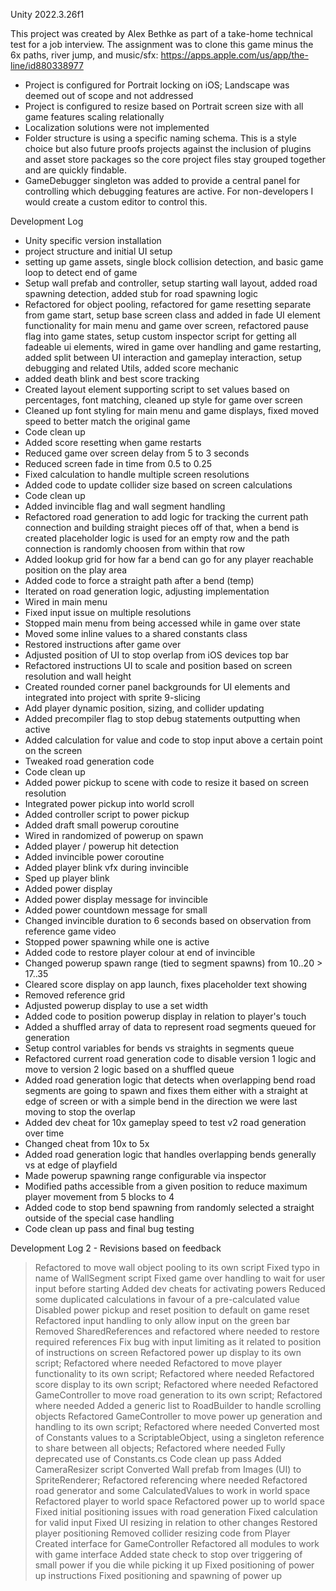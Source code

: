 Unity 2022.3.26f1

This project was created by Alex Bethke as part of a take-home technical test for a job interview. 
The assignment was to clone this game minus the 6x paths, river jump, and music/sfx: https://apps.apple.com/us/app/the-line/id880338977


- Project is configured for Portrait locking on iOS; Landscape was deemed out of scope and not addressed
- Project is configured to resize based on Portrait screen size with all game features scaling relationally
- Localization solutions were not implemented 
- Folder structure is using a specific naming schema. This is a style choice but also future proofs projects against the inclusion of plugins and asset store packages so the core project files stay grouped together and are quickly findable.
- GameDebugger singleton was added to provide a central panel for controlling which debugging features are active. For non-developers I would create a custom editor to control this.




Development Log
- Unity specific version installation
- project structure and initial UI setup
- setting up game assets, single block collision detection, and basic game loop to detect end of game
- Setup wall prefab and controller, setup starting wall layout, added road spawning detection, added stub for road spawning logic
- Refactored for object pooling, refactored for game resetting separate from game start, setup base screen class and added in fade UI element functionality for main menu and game over screen, refactored pause flag into game states, setup custom inspector script for getting all fadeable ui elements, wired in game over handling and game restarting, added split between UI interaction and gameplay interaction, setup debugging and related Utils, added score mechanic
- added death blink and best score tracking
- Created layout element supporting script to set values based on percentages, font matching, cleaned up style for game over screen
- Cleaned up font styling for main menu and game displays, fixed moved speed to better match the original game
- Code clean up
- Added score resetting when game restarts
- Reduced game over screen delay from 5 to 3 seconds
- Reduced screen fade in time from 0.5 to 0.25
- Fixed calculation to handle multiple screen resolutions
- Added code to update collider size based on screen calculations
- Code clean up
- Added invincible flag and wall segment handling
- Refactored road generation to add logic for tracking the current path connection and building straight pieces off of that, when a bend is created placeholder logic is used for an empty row and the path connection is randomly choosen from within that row
- Added lookup grid for how far a bend can go for any player reachable position on the play area
- Added code to force a straight path after a bend (temp)
- Iterated on road generation logic, adjusting implementation
- Wired in main menu 
- Fixed input issue on multiple resolutions
- Stopped main menu from being accessed while in game over state
- Moved some inline values to a shared constants class
- Restored instructions after game over
- Adjusted position of UI to stop overlap from iOS devices top bar
- Refactored instructions UI to scale and position based on screen resolution and wall height
- Created rounded corner panel backgrounds for UI elements and integrated into project with sprite 9-slicing
- Add player dynamic position, sizing, and collider updating
- Added precompiler flag to stop debug statements outputting when active
- Added calculation for value and code to stop input above a certain point on the screen
- Tweaked road generation code
- Code clean up
- Added power pickup to scene with code to resize it based on screen resolution
- Integrated power pickup into world scroll
- Added controller script to power pickup
- Added draft small powerup coroutine
- Wired in randomized of powerup on spawn
- Added player / powerup hit detection
- Added invincible power coroutine
- Added player blink vfx during invincible
- Sped up player blink
- Added power display
- Added power display message for invincible
- Added power countdown message for small
- Changed invincible duration to 6 seconds based on observation from reference game video
- Stopped power spawning while one is active
- Added code to restore player colour at end of invincible
- Changed powerup spawn range (tied to segment spawns) from 10..20 > 17..35
- Cleared score display on app launch, fixes placeholder text showing
- Removed reference grid
- Adjusted powerup display to use a set width
- Added code to position powerup display in relation to player's touch
- Added a shuffled array of data to represent road segments queued for generation
- Setup control variables for bends vs straights in segments queue
- Refactored current road generation code to disable version 1 logic and move to version 2 logic based on a shuffled queue
- Added road generation logic that  detects  when overlapping bend road segments are going to spawn and fixes them either with a straight at edge of screen or  with a simple bend in the direction we were last moving to stop the overlap
- Added dev cheat for 10x gameplay speed to test v2 road generation over time
- Changed cheat from 10x to 5x
- Added road generation logic that handles overlapping bends generally vs at edge of playfield
- Made powerup spawning range configurable via inspector
- Modified paths accessible from a given position to reduce maximum player movement from 5 blocks to 4
- Added code to stop bend spawning from randomly selected a straight outside of the special case handling
- Code clean up pass and final bug testing

Development Log 2 - Revisions based on feedback
> Refactored to move wall object pooling to its own script
> Fixed typo in name of WallSegment script
> Fixed game over handling to wait for user input before starting
> Added dev cheats for activating powers
> Reduced some duplicated calculations in favour of a pre-calculated value
> Disabled power pickup and reset position to default on game reset
> Refactored input handling to only allow input on the green bar
> Removed SharedReferences and refactored where needed to restore required references
> Fix bug with input limiting as it related to position of instructions on screen
> Refactored power up display to its own script; Refactored where needed
> Refactored to move player functionality to its own script; Refactored where needed
> Refactored score display to its own script; Refactored where needed
> Refactored GameController to move road generation to its own script; Refactored where needed
> Added a generic list to RoadBuilder to handle scrolling objects
> Refactored  GameController to move power up generation and handling to its own script; Refactored where needed
> Converted most of Constants values to a ScriptableObject, using a singleton reference to share between all objects; Refactored where needed
> Fully deprecated use of Constants.cs
> Code clean up pass
> Added CameraResizer script
> Converted Wall prefab from Images (UI) to SpriteRenderer; Refactored referencing where needed
> Refactored road generator and some CalculatedValues to work in world space
> Refactored player to world space
> Refactored power up to world space
> Fixed initial positioning issues with road generation
> Fixed calculation for valid input
> Fixed UI resizing in relation to other changes
> Restored player positioning
> Removed collider resizing code from Player
> Created interface for GameController
> Refactored all modules to work with game interface
> Added state check to stop over triggering of small power if you die while picking it up
> Fixed positioning of power up instructions
> Fixed positioning and spawning of power up


